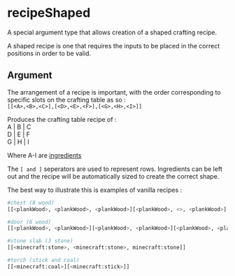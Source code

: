# recipeShaped

A special argument type that allows creation of a shaped crafting recipe.

A shaped recipe is one that requires the inputs to be placed in the correct positions in order to be valid.

## Argument

The arrangement of a recipe is important, with the order corresponding to specific slots on the crafting table as so :  
`[[<A>,<B>,<C>],[<D>,<E>,<F>],[<G>,<H>,<I>]]`

Produces the crafting table recipe of :  
A  |  B  |  C  
D  |  E  |  F  
G  |  H  |  I

Where A-I are [ingredients](/arguments/ingredient/)

The `[ and ]` seperators are used to represent rows. Ingredients can be left out and the recipe will be automatically sized to create the correct shape.

The best way to illustrate this is examples of vanilla recipes :

```python
#chest (8 wood)
[[<plankWood>, <plankWood>, <plankWood>][<plankWood>, <>, <plankWood>][<plankWood>, <plankWood>, <plankWood>]]

#door (6 wood)
[[<plankWood>, <plankWood>][<plankWood>, <plankWood>][<plankWood>, <plankWood>]]

#stone slab (3 stone)
[[<minecraft:stone>, <minecraft:stone>, minecraft:stone]]

#torch (stick and coal)
[[<minecraft:coal>][<minecraft:stick>]]
```

